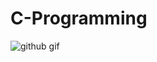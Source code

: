 # C-Programming
![github gif](https://user-images.githubusercontent.com/51309276/180718358-17f30e52-feb4-4cee-bf82-04910a104843.gif)
